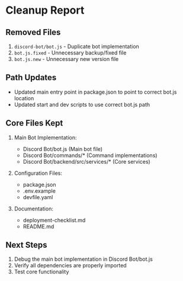 # Cleanup Report

## Removed Files
1. `discord-bot/bot.js` - Duplicate bot implementation
2. `bot.js.fixed` - Unnecessary backup/fixed file
3. `bot.js.new` - Unnecessary new version file

## Path Updates
- Updated main entry point in package.json to point to correct bot.js location
- Updated start and dev scripts to use correct bot.js path

## Core Files Kept
1. Main Bot Implementation:
   - Discord Bot/bot.js (Main bot file)
   - Discord Bot/commands/* (Command implementations)
   - Discord Bot/backend/src/services/* (Core services)

2. Configuration Files:
   - package.json
   - .env.example
   - devfile.yaml

3. Documentation:
   - deployment-checklist.md
   - README.md

## Next Steps
1. Debug the main bot implementation in Discord Bot/bot.js
2. Verify all dependencies are properly imported
3. Test core functionality
